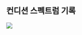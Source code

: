 ## 컨디션 스펙트럼 기록

<img src="https://github.com/BanBanMapMaker/BanBanMapMaker/assets/101504006/a39edd36-9e96-454b-8ec1-486514618230">
